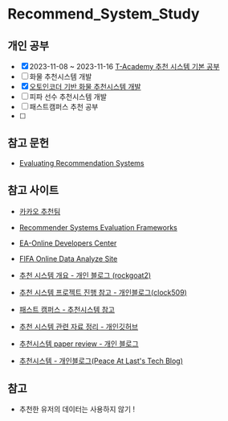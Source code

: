 # Recommend_System_Study

## 개인 공부
- [X] 2023-11-08 ~ 2023-11-16 [T-Academy 추천 시스템 기본 공부](https://github.com/yeonsoo98/Recommend_System_Study/tree/main/%EC%B6%94%EC%B2%9C%EC%8B%9C%EC%8A%A4%ED%85%9C_%EA%B8%B0%EB%B3%B8%EA%B3%B5%EB%B6%80)
- [ ] 화물 추천시스템 개발
- [X] [오토인코더 기반 화물 추천시스템 개발](https://github.com/yeonsoo98/cargo_recommendsystem) 
- [ ] 피파 선수 추천시스템 개발 
- [ ] 패스트캠퍼스 추천 공부
- [ ] 


## 참고 문헌
- [Evaluating Recommendation Systems](https://github.com/yeonsoo98/Recommend_System_Study/issues/1)



## 참고 사이트

- [카카오 추천팀](https://github.com/kakao/recoteam)
- [Recommender Systems Evaluation Frameworks](https://github.com/ACMRecSys/recsys-evaluation-frameworks?fbclid=IwAR0W4gTsrxW9V7VwMaNvXrT93olKLwDLmH6L34BPCxQLpQtHyXOGxpcJs90#a-non-complete-list-of-frameworks-useful-for-the-evaluation-and-reproducibility-of-recommendation-algorithms)

- [EA-Online Developers Center](https://developers.nexon.com/)

- [FIFA Online Data Analyze Site](https://hojjimin-statistic.tistory.com/category/%ED%94%84%EB%A1%9C%EC%A0%9D%ED%8A%B8/%ED%94%BC%ED%8C%8C%EC%98%A8%EB%9D%BC%EC%9D%B84%20%EB%8D%B0%EC%9D%B4%ED%84%B0%20%EB%B6%84%EC%84%9D%20%ED%94%84%EB%A1%9C%EC%A0%9D%ED%8A%B8)

- [추천 시스템 개요 - 개인 블로그 (rockgoat2)](https://velog.io/@rockgoat2/%EC%B6%94%EC%B2%9C-%EC%8B%9C%EC%8A%A4%ED%85%9C-%EA%B0%9C%EC%9A%94)
- [추천 시스템 프로젝트 진행 참고 - 개인블로그(clock509)](https://velog.io/@clock509/%EC%B6%94%EC%B2%9C%EC%8B%9C%EC%8A%A4%ED%85%9C-%ED%94%84%EB%A1%9C%EC%A0%9D%ED%8A%B8-%EC%A7%84%ED%96%89%ED%95%98%EA%B8%B0)

- [패스트 캠퍼스 - 추천시스템 참고](https://github.com/jaewonlee-728/fastcampus-RecSys)

- [추천 시스템 관련 자료 정리 - 개인깃허브](https://github.com/SeongBeomLEE/RecSys-Tech-Blog-Article)

- [추천시스템 paper review - 개인 블로그](https://ok-lab.tistory.com/category/Paper%20review/Recommender%20System)

- [추천시스템 - 개인블로그(Peace At Last's Tech Blog)](https://peaceatlast.tistory.com/category/%EC%B6%94%EC%B2%9C%EC%8B%9C%EC%8A%A4%ED%85%9C)

## 참고 
- 추천한 유저의 데이터는 사용하지 않기 !
